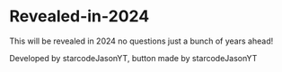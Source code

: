 # Revealed-in-2024
This will be revealed in 2024 no questions just a bunch of years ahead!

Developed by starcodeJasonYT, button made by starcodeJasonYT